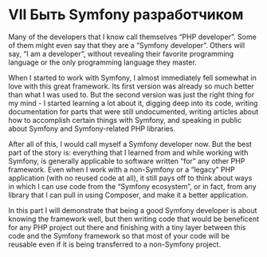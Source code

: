 # VII Быть Symfony разработчиком

Many of the developers that I know call themselves “PHP developer”. Some of them might even say
that they are a “Symfony developer”. Others will say, “I am a developer”, without revealing their
favorite programming language or the only programming language they master.

When I started to work with Symfony, I almost immediately fell somewhat in love with this
great framework. Its first version was already so much better than what I was used to. But the
second version was just the right thing for my mind - I started learning a lot about it, digging
deep into its code, writing documentation for parts that were still undocumented, writing articles
about how to accomplish certain things with Symfony, and speaking in public about Symfony and
Symfony-related PHP libraries.

After all of this, I would call myself a Symfony developer now. But the best part of the story is:
everything that I learned from and while working with Symfony, is generally applicable to software
written “for” any other PHP framework. Even when I work with a non-Symfony or a “legacy” PHP
application (with no reused code at all), it still pays off to think about ways in which I can use code
from the “Symfony ecosystem”, or in fact, from any library that I can pull in using Composer, and
make it a better application.

In this part I will demonstrate that being a good Symfony developer is about knowing the
framework well, but then writing code that would be beneficent for any PHP project out there
and finishing with a tiny layer between this code and the Symfony framework so that most of your
code will be reusable even if it is being transferred to a non-Symfony project.